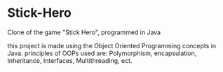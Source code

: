 # Stick-Hero
Clone of the game "Stick Hero", programmed in Java

this project is made using the Object Oriented Programming concepts in Java.
principles of OOPs used are:
Polymorphism, encapsulation, Inheritance, Interfaces, Multithreading, ect.
